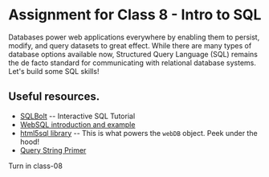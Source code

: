 # Assignment for Class 8 - Intro to SQL

Databases power web applications everywhere by enabling them to persist, modify, and query datasets to great effect. While there are many types of database options available now, Structured Query Language (SQL) remains the de facto standard for communicating with relational database systems. Let's build some SQL skills!

## Useful resources.
 - [SQLBolt](http://sqlbolt.com/) -- Interactive SQL Tutorial
 - [WebSQL introduction and example](http://html5doctor.com/introducing-web-sql-databases/)
 - [html5sql library](http://html5sql.com/) -- This is what powers the `webDB` object. Peek under the hood!
 - [Query String Primer](https://en.wikipedia.org/wiki/Query_string)

Turn in class-08

